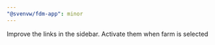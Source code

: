 ```yaml
---
"@svenvw/fdm-app": minor
---
```


Improve the links in the sidebar. Activate them when farm is selected
